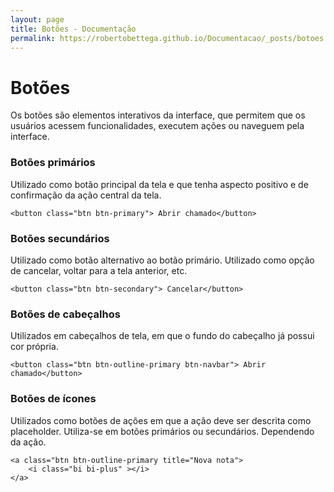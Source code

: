 ```yaml
---
layout: page
title: Botões - Documentação
permalink: https://robertobettega.github.io/Documentacao/_posts/botoes
---
```


# Botões
Os botões são elementos interativos da interface, que permitem que os usuários acessem funcionalidades, executem ações ou naveguem pela interface.

### Botões primários
Utilizado como botão principal da tela e que tenha aspecto positivo e de confirmação da ação central da tela. 
 
    <button class="btn btn-primary"> Abrir chamado</button>

### Botões secundários
Utilizado como botão alternativo ao botão primário. Utilizado como opção de cancelar, voltar para a tela anterior, etc.
 
    <button class="btn btn-secondary"> Cancelar</button>

### Botões de cabeçalhos
Utilizados em cabeçalhos de tela, em que o fundo do cabeçalho já possui cor própria. 
 
    <button class="btn btn-outline-primary btn-navbar"> Abrir chamado</button>

### Botões de ícones
Utilizados como botões de ações em que a ação deve ser descrita como placeholder. Utiliza-se em botões primários ou secundários. Dependendo da ação.
        
    <a class="btn btn-outline-primary title="Nova nota">
        <i class="bi bi-plus" ></i>
    </a>
